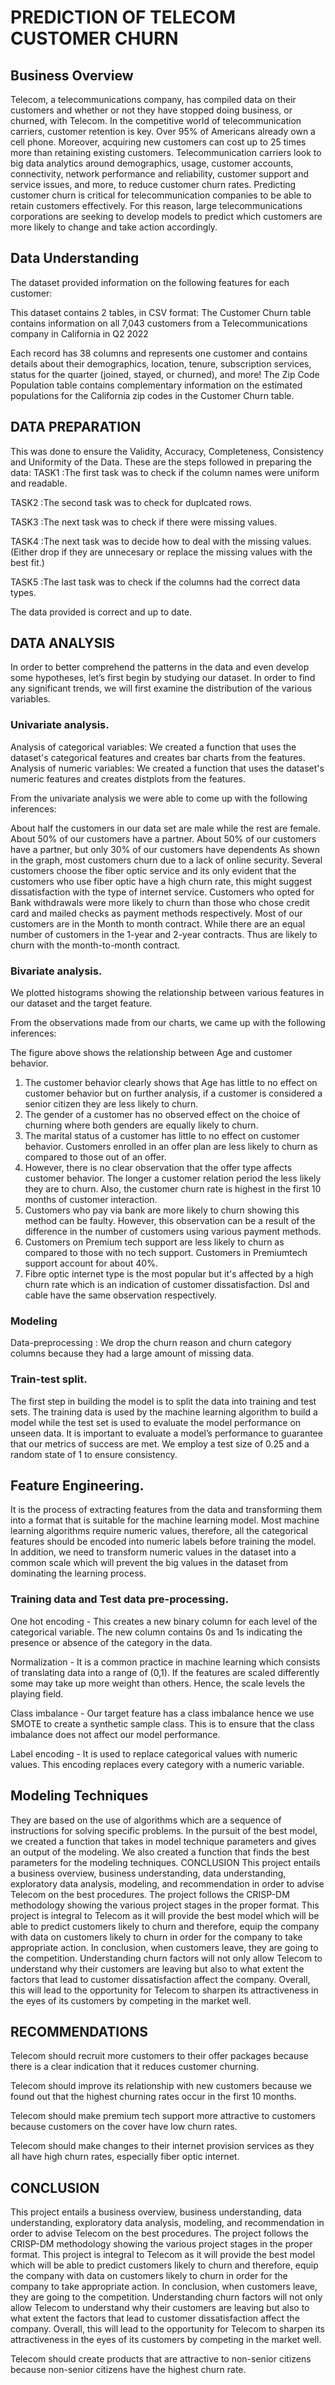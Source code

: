 # PREDICTION OF TELECOM CUSTOMER CHURN
## Business Overview

Telecom, a telecommunications company, has compiled data on their customers and whether or not they have stopped doing business, or churned, with Telecom. In the competitive world of telecommunication carriers, customer retention is key. Over 95% of Americans already own a cell phone. Moreover, acquiring new customers can cost up to 25 times more than retaining existing customers. Telecommunication carriers look to big data analytics around demographics, usage, customer accounts, connectivity, network performance and reliability, customer support and service issues, and more, to reduce customer churn rates. Predicting customer churn is critical for telecommunication companies to be able to retain customers effectively. For this reason, large telecommunications corporations are seeking to develop models to predict which customers are more likely to change and take action accordingly.

## Data Understanding

The dataset provided information on the following features for each customer: 

This dataset contains 2 tables, in CSV format: The Customer Churn table contains information on all 7,043 customers from a Telecommunications company in California in Q2 2022 

Each record has 38 columns and represents one customer and contains details about their demographics, location, tenure, subscription services, status for the quarter (joined, stayed, or churned), and more! The Zip Code Population table contains complementary information on the estimated populations for the California zip codes in the Customer Churn table.

## DATA PREPARATION
This was done to ensure the Validity, Accuracy, Completeness, Consistency and Uniformity of the Data. These are the steps followed in preparing the data: TASK1 :The first task was to check if the column names were uniform and readable.

TASK2 :The second task was to check for duplcated rows.

TASK3 :The next task was to check if there were missing values.

TASK4 :The next task was to decide how to deal with the missing values. (Either drop if they are unnecesary or replace the missing values with the best fit.)

TASK5 :The last task was to check if the columns had the correct data types.

The data provided is correct and up to date.

## DATA ANALYSIS
In order to better comprehend the patterns in the data and even develop some hypotheses, let’s first begin by studying our dataset. In order to find any significant trends, we will first examine the distribution of the various variables.

### Univariate analysis.
Analysis of categorical variables: We created a function that uses the dataset's categorical features and creates bar charts from the features. Analysis of numeric variables: We created a function that uses the dataset's numeric features and creates distplots from the features.

From the univariate analysis we were able to come up with the following inferences:

About half the customers in our data set are male while the rest are female. About 50% of our customers have a partner. About 50% of our customers have a partner, but only 30% of our customers have dependents As shown in the graph, most customers churn due to a lack of online security. Several customers choose the fiber optic service and its only evident that the customers who use fiber optic have a high churn rate, this might suggest dissatisfaction with the type of internet service. Customers who opted for Bank withdrawals were more likely to churn than those who chose credit card and mailed checks as payment methods respectively. Most of our customers are in the Month to month contract. While there are an equal number of customers in the 1-year and 2-year contracts. Thus are likely to churn with the month-to-month contract.

### Bivariate analysis.
We plotted histograms showing the relationship between various features in our dataset and the target feature.

From the observations made from our charts, we came up with the following inferences:

The figure above shows the relationship between Age and customer behavior. 

1. The customer behavior clearly shows that Age has little to no effect on customer behavior but on further analysis, if a customer is considered a senior citizen they are less likely to churn. 
2. The gender of a customer has no observed effect on the choice of churning where both genders are equally likely to churn. 
3. The marital status of a customer has little to no effect on customer behavior. Customers enrolled in an offer plan are less likely to churn as compared to those out of an offer. 
4. However, there is no clear observation that the offer type affects customer behavior. The longer a customer relation period the less likely they are to churn. Also, the customer churn rate is highest in the first 10 months of customer interaction. 
5. Customers who pay via bank are more likely to churn showing this method can be faulty. However, this observation can be a result of the difference in the number of customers using various payment methods. 
6. Customers on Premium tech support are less likely to churn as compared to those with no tech support. Customers in Premiumtech support account for about 40%. 
7. Fibre optic internet type is the most popular but it's affected by a high churn rate which is an indication of customer dissatisfaction. Dsl and cable have the same observation respectively.

### Modeling
Data-preprocessing : We drop the churn reason and churn category columns because they had a large amount of missing data.

### Train-test split.
The first step in building the model is to split the data into training and test sets. The training data is used by the machine learning algorithm to build a model while the test set is used to evaluate the model performance on unseen data. It is important to evaluate a model’s performance to guarantee that our metrics of success are met. We employ a test size of 0.25 and a random state of 1 to ensure consistency.

## Feature Engineering.
It is the process of extracting features from the data and transforming them into a format that is suitable for the machine learning model. Most machine learning algorithms require numeric values, therefore, all the categorical features should be encoded into numeric labels before training the model. In addition, we need to transform numeric values in the dataset into a common scale which will prevent the big values in the dataset from dominating the learning process.

### Training data and Test data pre-processing.
One hot encoding - This creates a new binary column for each level of the categorical variable. The new column contains 0s and 1s indicating the presence or absence of the category in the data.

Normalization - It is a common practice in machine learning which consists of translating data into a range of (0,1). If the features are scaled differently some may take up more weight than others. Hence, the scale levels the playing field.

Class imbalance - Our target feature has a class imbalance hence we use SMOTE to create a synthetic sample class. This is to ensure that the class imbalance does not affect our model performance.

Label encoding - It is used to replace categorical values with numeric values. This encoding replaces every category with a numeric variable.

## Modeling Techniques

They are based on the use of algorithms which are a sequence of instructions for solving specific problems. In the pursuit of the best model, we created a function that takes in model technique parameters and gives an output of the modeling. We also created a function that finds the best parameters for the modeling techniques. CONCLUSION This project entails a business overview, business understanding, data understanding, exploratory data analysis, modeling, and recommendation in order to advise Telecom on the best procedures. The project follows the CRISP-DM methodology showing the various project stages in the proper format. This project is integral to Telecom as it will provide the best model which will be able to predict customers likely to churn and therefore, equip the company with data on customers likely to churn in order for the company to take appropriate action. In conclusion, when customers leave, they are going to the competition. Understanding churn factors will not only allow Telecom to understand why their customers are leaving but also to what extent the factors that lead to customer dissatisfaction affect the company. Overall, this will lead to the opportunity for Telecom to sharpen its attractiveness in the eyes of its customers by competing in the market well.

## RECOMMENDATIONS
Telecom should recruit more customers to their offer packages because there is a clear indication that it reduces customer churning.

Telecom should improve its relationship with new customers because we found out that the highest churning rates occur in the first 10 months.

Telecom should make premium tech support more attractive to customers because customers on the cover have low churn rates.

Telecom should make changes to their internet provision services as they all have high churn rates, especially fiber optic internet.

## CONCLUSION
This project entails a business overview, business understanding, data understanding, exploratory data analysis, modeling, and recommendation in order to advise Telecom on the best procedures. The project follows the CRISP-DM methodology showing the various project stages in the proper format. This project is integral to Telecom as it will provide the best model which will be able to predict customers likely to churn and therefore, equip the company with data on customers likely to churn in order for the company to take appropriate action. In conclusion, when customers leave, they are going to the competition. Understanding churn factors will not only allow Telecom to understand why their customers are leaving but also to what extent the factors that lead to customer dissatisfaction affect the company. Overall, this will lead to the opportunity for Telecom to sharpen its attractiveness in the eyes of its customers by competing in the market well.


Telecom should create products that are attractive to non-senior citizens because non-senior citizens have the highest churn rate.
